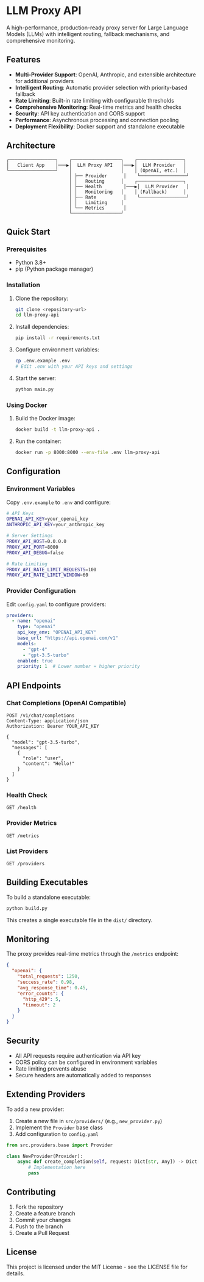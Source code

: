 # LLM Proxy API

A high-performance, production-ready proxy server for Large Language Models (LLMs) with intelligent routing, fallback mechanisms, and comprehensive monitoring.

## Features

- **Multi-Provider Support**: OpenAI, Anthropic, and extensible architecture for additional providers
- **Intelligent Routing**: Automatic provider selection with priority-based fallback
- **Rate Limiting**: Built-in rate limiting with configurable thresholds
- **Comprehensive Monitoring**: Real-time metrics and health checks
- **Security**: API key authentication and CORS support
- **Performance**: Asynchronous processing and connection pooling
- **Deployment Flexibility**: Docker support and standalone executable

## Architecture

```
┌─────────────────┐    ┌──────────────────┐    ┌─────────────────┐
│   Client App    │───▶│  LLM Proxy API   │───▶│  LLM Provider   │
└─────────────────┘    │                  │    │ (OpenAI, etc.)  │
                       │ ├── Provider      │    └─────────────────┘
                       │ │   Routing      │    ┌─────────────────┐
                       │ ├── Health        │───▶│  LLM Provider   │
                       │ │   Monitoring   │    │ (Fallback)      │
                       │ ├── Rate          │    └─────────────────┘
                       │ │   Limiting     │
                       │ └── Metrics       │
                       └──────────────────┘
```

## Quick Start

### Prerequisites

- Python 3.8+
- pip (Python package manager)

### Installation

1. Clone the repository:
   ```bash
   git clone <repository-url>
   cd llm-proxy-api
   ```

2. Install dependencies:
   ```bash
   pip install -r requirements.txt
   ```

3. Configure environment variables:
   ```bash
   cp .env.example .env
   # Edit .env with your API keys and settings
   ```

4. Start the server:
   ```bash
   python main.py
   ```

### Using Docker

1. Build the Docker image:
   ```bash
   docker build -t llm-proxy-api .
   ```

2. Run the container:
   ```bash
   docker run -p 8000:8000 --env-file .env llm-proxy-api
   ```

## Configuration

### Environment Variables

Copy `.env.example` to `.env` and configure:

```bash
# API Keys
OPENAI_API_KEY=your_openai_key
ANTHROPIC_API_KEY=your_anthropic_key

# Server Settings
PROXY_API_HOST=0.0.0.0
PROXY_API_PORT=8000
PROXY_API_DEBUG=false

# Rate Limiting
PROXY_API_RATE_LIMIT_REQUESTS=100
PROXY_API_RATE_LIMIT_WINDOW=60
```

### Provider Configuration

Edit `config.yaml` to configure providers:

```yaml
providers:
  - name: "openai"
    type: "openai"
    api_key_env: "OPENAI_API_KEY"
    base_url: "https://api.openai.com/v1"
    models:
      - "gpt-4"
      - "gpt-3.5-turbo"
    enabled: true
    priority: 1  # Lower number = higher priority
```

## API Endpoints

### Chat Completions (OpenAI Compatible)

```http
POST /v1/chat/completions
Content-Type: application/json
Authorization: Bearer YOUR_API_KEY

{
  "model": "gpt-3.5-turbo",
  "messages": [
    {
      "role": "user",
      "content": "Hello!"
    }
  ]
}
```

### Health Check

```http
GET /health
```

### Provider Metrics

```http
GET /metrics
```

### List Providers

```http
GET /providers
```

## Building Executables

To build a standalone executable:

```bash
python build.py
```

This creates a single executable file in the `dist/` directory.

## Monitoring

The proxy provides real-time metrics through the `/metrics` endpoint:

```json
{
  "openai": {
    "total_requests": 1250,
    "success_rate": 0.98,
    "avg_response_time": 0.45,
    "error_counts": {
      "http_429": 5,
      "timeout": 2
    }
  }
}
```

## Security

- All API requests require authentication via API key
- CORS policy can be configured in environment variables
- Rate limiting prevents abuse
- Secure headers are automatically added to responses

## Extending Providers

To add a new provider:

1. Create a new file in `src/providers/` (e.g., `new_provider.py`)
2. Implement the `Provider` base class
3. Add configuration to `config.yaml`

```python
from src.providers.base import Provider

class NewProvider(Provider):
    async def create_completion(self, request: Dict[str, Any]) -> Dict[str, Any]:
        # Implementation here
        pass
```

## Contributing

1. Fork the repository
2. Create a feature branch
3. Commit your changes
4. Push to the branch
5. Create a Pull Request

## License

This project is licensed under the MIT License - see the LICENSE file for details.
